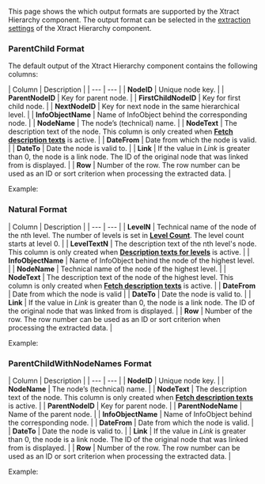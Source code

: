 This page shows the which output formats are supported by the Xtract Hierarchy component. The output format can be selected in the [extraction settings](../settings/) of the Xtract Hierarchy component.

### ParentChild Format

The default output of the Xtract Hierarchy component contains the following columns:

| Column | Description | | --- | --- | | **NodeID** | Unique node key. | | **ParentNodeID** | Key for parent node. | | **FirstChildNodeID** | Key for first child node. | | **NextNodeID** | Key for next node in the same hierarchical level. | | **InfoObjectName** | Name of InfoObject behind the corresponding node. | | **NodeName** | The node’s (technical) name. | | **NodeText** | The description text of the node. This column is only created when [**Fetch description texts**](../settings/#fetch-description-texts) is active. | | **DateFrom** | Date from which the node is valid. | | **DateTo** | Date the node is valid to. | | **Link** | If the value in *Link* is greater than 0, the node is a link node. The ID of the original node that was linked from is displayed. | | **Row** | Number of the row. The row number can be used as an ID or sort criterion when processing the extracted data. |

Example:

### Natural Format

| Column | Description | | --- | --- | | **LevelN** | Technical name of the node of the nth level. The number of levels is set in [**Level Count**](../settings/#level-count). The level count starts at level 0. | | **LevelTextN** | The description text of the nth level's node. This column is only created when [**Description texts for levels**](../settings/#description-texts-for-levels) is active. | | **InfoObjectName** | Name of InfoObject behind the node of the highest level. | | **NodeName** | Technical name of the node of the highest level. | | **NodeText** | The description text of the node of the highest level. This column is only created when [**Fetch description texts**](../settings/#fetch-description-texts) is active. | | **DateFrom** | Date from which the node is valid | | **DateTo** | Date the node is valid to. | | **Link** | If the value in *Link* is greater than 0, the node is a link node. The ID of the original node that was linked from is displayed. | | **Row** | Number of the row. The row number can be used as an ID or sort criterion when processing the extracted data. |

Example:

### ParentChildWithNodeNames Format

| Column | Description | | --- | --- | | **NodeID** | Unique node key. | | **NodeName** | The node’s (technical) name. | | **NodeText** | The description text of the node. This column is only created when [**Fetch description texts**](../settings/#fetch-description-texts) is active. | | **ParentNodeID** | Key for parent node. | | **ParentNodeName** | Name of the parent node. | | **InfoObjectName** | Name of InfoObject behind the corresponding node. | | **DateFrom** | Date from which the node is valid. | | **DateTo** | Date the node is valid to. | | **Link** | If the value in *Link* is greater than 0, the node is a link node. The ID of the original node that was linked from is displayed. | | **Row** | Number of the row. The row number can be used as an ID or sort criterion when processing the extracted data. |

Example:
